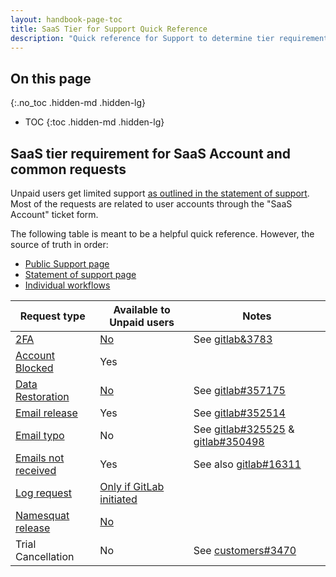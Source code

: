```yaml
---
layout: handbook-page-toc
title: SaaS Tier for Support Quick Reference
description: "Quick reference for Support to determine tier requirement for SaaS Account and other common requests"
---
```


## On this page
{:.no_toc .hidden-md .hidden-lg}

- TOC
{:toc .hidden-md .hidden-lg}

## SaaS tier requirement for SaaS Account and common requests

Unpaid users get limited support [as outlined in the statement of support](/support/statement-of-support/#free-users).
Most of the requests are related to user accounts through the "SaaS Account" ticket form.

The following table is meant to be a helpful quick reference.
However, the source of truth in order:

- [Public Support page](/support/#gitlabcom-specific-support-policies)
- [Statement of support page](/support/statement-of-support/#free-users)
- [Individual workflows](index.html#gitlab-com)

| Request type  | Available to Unpaid users | Notes |
| ------- | ------- |------- |
| [2FA](account_verification.html#self-service-2fa-removal) | [No](/support/#account-recovery-and-2fa-resets) | See [gitlab&3783](https://gitlab.com/groups/gitlab-org/-/epics/3783) |
| [Account Blocked](reinstating-blocked-accounts.html) | Yes |  |
| [Data Restoration](restore_requests.html) | [No](/support/#restoration-of-deleted-data) | See [gitlab#357175](https://gitlab.com/gitlab-org/gitlab/-/issues/357175) |
| [Email release](account_changes.html#releasing-an-email-address) | Yes | See [gitlab#352514](https://gitlab.com/gitlab-org/gitlab/-/issues/352514) |
| [Email typo](confirmation_emails.html#typo-fix) | No | See [gitlab#325525](https://gitlab.com/gitlab-org/gitlab/-/issues/325525) & [gitlab#350498](https://gitlab.com/gitlab-org/gitlab/-/issues/350498) |
| [Emails not received](confirmation_emails.html#removing-a-suppression-in-zendesk) | Yes | See also [gitlab#16311](https://gitlab.com/gitlab-org/gitlab/-/issues/16311) |
| [Log request](log_requests.html) | [Only if GitLab initiated](/support/statement-of-support/#free-users) |  |
| [Namesquat release](namesquatting_policy.html) | [No](/support/#name-squatting-policy) |  |
| Trial Cancellation | No | See [customers#3470](https://gitlab.com/gitlab-org/customers-gitlab-com/-/issues/3470) |
